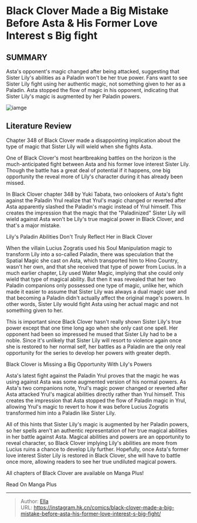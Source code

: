 # Black Clover Made a Big Mistake Before Asta &amp; His Former Love Interest s Big fight


## SUMMARY 



  Asta&#39;s opponent&#39;s magic changed after being attacked, suggesting that Sister Lily&#39;s abilities as a Paladin won&#39;t be her true power.   Fans want to see Sister Lily fight using her authentic magic, not something given to her as a Paladin.   Asta stopped the flow of magic in his opponent, indicating that Sister Lily&#39;s magic is augmented by her Paladin powers.  

![iamge](https://static1.srcdn.com/wordpress/wp-content/uploads/2022/11/Black-Clover-proves-that-Sister-Lily-didnt-try-to-save-Asta.jpg)

## Literature Review

Chapter 348 of Black Clover made a disappointing implication about the type of magic that Sister Lily will wield when she fights Asta.




One of Black Clover&#39;s most heartbreaking battles on the horizon is the much-anticipated fight between Asta and his former love interest Sister Lily. Though the battle has a great deal of potential if it happens, one big opportunity the reveal more of Lily&#39;s character during it has already been missed.




In Black Clover chapter 348 by Yuki Tabata, two onlookers of Asta&#39;s fight against the Paladin Yrul realize that Yrul&#39;s magic changed or reverted after Asta apparently slashed the Paladin&#39;s magic instead of Yrul himself. This creates the impression that the magic that the &#34;Paladinized&#34; Sister Lily will wield against Asta won&#39;t be Lily&#39;s true magical power in Black Clover, and that&#39;s a major mistake.


 Lily&#39;s Paladin Abilities Don&#39;t Truly Reflect Her in Black Clover 
          

When the villain Lucius Zogratis used his Soul Manipulation magic to transform Lily into a so-called Paladin, there was speculation that the Spatial Magic she cast on Asta, which transported him to Hino Country, wasn&#39;t her own, and that she received that type of power from Lucius. In a much earlier chapter, Lily used Water Magic, implying that she could only wield that type of magical ability. But then it was revealed that her two Paladin companions only possessed one type of magic, unlike her, which made it easier to assume that Sister Lily was always a dual magic user and that becoming a Paladin didn&#39;t actually affect the original mage&#39;s powers. In other words, Sister Lily would fight Asta using her actual magic and not something given to her.




This is important since Black Clover hasn&#39;t really shown Sister Lily&#39;s true power except that one time long ago when she only cast one spell. Her opponent had been so impressed he mused that Sister Lily had to be a noble. Since it&#39;s unlikely that Sister Lily will resort to violence again once she is restored to her normal self, her battles as a Paladin are the only real opportunity for the series to develop her powers with greater depth.



 Black Clover is Missing a Big Opportunity With Lily&#39;s Powers 
          

Asta&#39;s latest fight against the Paladin Yrul proves that the magic he was using against Asta was some augmented version of his normal powers. As Asta&#39;s two companions note, Yrul&#39;s magic power changed or reverted after Asta attacked Yrul&#39;s magical abilities directly rather than Yrul himself. This creates the impression that Asta stopped the flow of Paladin magic in Yrul, allowing Yrul&#39;s magic to revert to how it was before Lucius Zogratis transformed him into a Paladin like Sister Lily.




All of this hints that Sister Lily&#39;s magic is augmented by her Paladin powers, so her spells aren&#39;t an authentic representation of her true magical abilities in her battle against Asta. Magical abilities and powers are an opportunity to reveal character, so Black Clover implying Lily&#39;s abilities are more from Lucius ruins a chance to develop Lily further. Hopefully, once Asta&#39;s former love interest Sister Lily is restored in Black Clover, she will have to battle once more, allowing readers to see her true undiluted magical powers.

All chapters of Black Clover are available on Manga Plus!

Read On Manga Plus



---

> Author: [Ella](https://instagram.hk.cn/)  
> URL: https://instagram.hk.cn/comics/black-clover-made-a-big-mistake-before-asta-his-former-love-interest-s-big-fight/  

